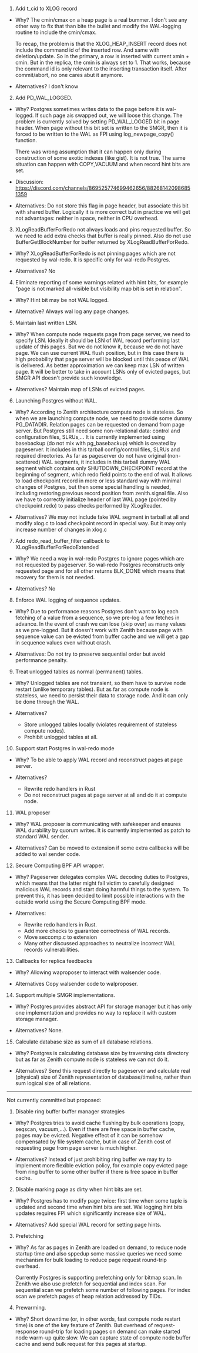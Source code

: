 1. Add t_cid to XLOG record
- Why?
  The cmin/cmax on a heap page is a real bummer. I don't see any other way to fix that than bite the bullet and modify the WAL-logging routine to include the cmin/cmax.

  To recap, the problem is that the XLOG_HEAP_INSERT record does not include the command id of the inserted row. And same with deletion/update. So in the primary, a row is inserted with current xmin + cmin. But in the replica, the cmin is always set to 1. That works, because the command id is only relevant to the inserting transaction itself. After commit/abort, no one cares abut it anymore.

- Alternatives?
  I don't know

2. Add PD_WAL_LOGGED.
- Why?
  Postgres sometimes writes data to the page before it is wal-logged. If such page ais swapped out, we  will loose this change. The problem is currently solved by setting PD_WAL_LOGGED bit in page header. When page without this bit set is written to the SMGR, then it is forced to be written to the WAL as FPI using log_newpage_copy() function.

  There was wrong assumption that it can happen only during construction of some exotic indexes (like gist). It is not true. The same situation can happen with COPY,VACUUM and when record hint bits are set.

- Discussion:
  https://discord.com/channels/869525774699462656/882681420986851359

- Alternatives:
  Do not store this flag in page header, but associate this bit with shared buffer. Logically it is more correct but in practice we will get not advantages: neither in space, neither in CPU overhead.


3. XLogReadBufferForRedo not always loads and pins requested buffer. So we need to add extra checks that buffer is really pinned. Also do not use BufferGetBlockNumber for buffer returned by XLogReadBufferForRedo.
- Why?
  XLogReadBufferForRedo is not pinning pages which are not requested by wal-redo. It is specific only for wal-redo Postgres.

- Alternatives?
  No


4. Eliminate reporting of some warnings related with hint bits, for example
"page is not marked all-visible but visibility map bit is set in relation".
- Why?
  Hint bit may be not WAL logged.

- Alternative?
  Always wal log any page changes.


5. Maintain last written LSN.
- Why?
  When compute node requests page from page server, we need to specify LSN. Ideally it should be LSN
  of WAL record performing last update of this pages. But we do not know it, because we do not have page.
  We can use current WAL flush position, but in this case there is high probability that page server
  will be blocked until this peace of WAL is delivered.
  As better approximation we can keep max LSN of written page. It will be better to take in account LSNs only of evicted pages,
  but SMGR API doesn't provide such knowledge.

- Alternatives?
  Maintain map of LSNs of evicted pages.


6. Launching Postgres without WAL.
- Why?
  According to Zenith architecture compute node is stateless. So when we are launching
  compute node, we need to provide some dummy PG_DATADIR. Relation pages
  can be requested on demand from page server. But Postgres still need some non-relational data:
  control and configuration files, SLRUs,...
  It is currently implemented  using basebackup (do not mix with pg_basebackup) which is created
  by pageserver. It includes in this tarball config/control files, SLRUs and required directories.
  As far as pageserver do not have original (non-scattered) WAL segments, it includes in
  this tarball dummy WAL segment which contains only SHUTDOWN_CHECKPOINT record at the beginning of segment,
  which redo field points to the end of wal. It allows to load checkpoint record in more or less
  standard way with minimal changes of Postgres, but then some special handling is needed,
  including restoring previous record position from zenith.signal file.
  Also we have to correctly initialize header of last WAL page (pointed by checkpoint.redo)
  to pass checks performed by XLogReader.

- Alternatives?
  We may not include fake WAL segment in tarball at all and modify xlog.c to load checkpoint record
  in special way. But it may only increase number of changes in xlog.c

7. Add redo_read_buffer_filter callback to XLogReadBufferForRedoExtended
- Why?
  We need a way in wal-redo Postgres to ignore pages which are not requested by pageserver.
  So wal-redo Postgres reconstructs only requested page and for all other returns BLK_DONE
  which means that recovery for them is not needed.

- Alternatives?
  No

8. Enforce WAL logging of sequence updates.
- Why?
  Due to performance reasons Postgres don't want to log each fetching of a value from a sequence,
  so we pre-log a few fetches in advance. In the event of crash we can lose
  (skip over) as many values as we pre-logged.
  But it doesn't work with Zenith because page with sequence value can be evicted from buffer cache
  and we will get a gap in sequence values even without crash.

- Alternatives:
  Do not try to preserve sequential order but avoid performance penalty.


9. Treat unlogged tables as normal (permanent) tables.
- Why?
  Unlogged tables are not transient, so them have to survive node restart (unlike temporary tables).
  But as far as compute node is stateless, we need to persist their data to storage node.
  And it can only be done through the WAL.

- Alternatives?
  * Store unlogged tables locally (violates requirement of stateless compute nodes).
  * Prohibit unlogged tables at all.


10. Support start Postgres in wal-redo mode
- Why?
  To be able to apply WAL record and reconstruct pages at page server.

- Alternatives?
  * Rewrite redo handlers in Rust
  * Do not reconstruct pages at page server at all and do it at compute node.


11. WAL proposer
- Why?
  WAL proposer is communicating with safekeeper and ensures WAL durability by quorum writes.
  It is currently implemented as patch to standard WAL sender.

- Alternatives?
  Can be moved to extension if some extra callbacks will be added to wal sender code.


12. Secure Computing BPF API wrapper.
- Why?
  Pageserver delegates complex WAL decoding duties to Postgres,
  which means that the latter might fall victim to carefully designed
  malicious WAL records and start doing harmful things to the system.
  To prevent this, it has been decided to limit possible interactions
  with the outside world using the Secure Computing BPF mode.

- Alternatives:
  * Rewrite redo handlers in Rust.
  * Add more checks to guarantee correctness of WAL records.
  * Move seccomp.c to extension
  * Many other discussed approaches to neutralize incorrect WAL records vulnerabilities.


13. Callbacks for replica feedbacks
- Why?
  Allowing waproposer to interact with walsender code.

- Alternatives
  Copy walsender code to walproposer.


14. Support multiple SMGR implementations.
- Why?
  Postgres provides abstract API for storage manager but it has only one implementation
  and provides no way to replace it with custom storage manager.

- Alternatives?
  None.


15. Calculate database size as sum of all database relations.
- Why?
  Postgres is calculating database size by traversing data directory
  but as far as Zenith compute node is stateless we can not do it.

- Alternatives?
  Send this request directly to pageserver and calculate real (physical) size
  of Zenith representation of database/timeline, rather than sum logical size of all relations.


-----------------------------------------------
Not currently committed but proposed:

1. Disable ring buffer buffer manager strategies
- Why?
  Postgres tries to avoid cache flushing by bulk operations (copy, seqscan, vacuum,...).
  Even if there are free space in buffer cache, pages may be evicted.
  Negative effect of it can be somehow compensated by file system cache, but in case of Zenith
  cost of requesting page from page server is much higher.

- Alternatives?
  Instead of just prohibiting ring buffer we may try to implement more flexible eviction policy,
  for example copy evicted page from ring buffer to some other buffer if there is free space
  in buffer cache.

2. Disable marking page as dirty when hint bits are set.
- Why?
  Postgres has to modify page twice: first time when some tuple is updated and second time when
  hint bits are set. Wal logging hint bits updates requires FPI which significantly increase size of WAL.

- Alternatives?
  Add special WAL record for setting page hints.

3. Prefetching
- Why?
  As far as pages in Zenith are loaded on demand, to reduce node startup time
  and also sppedup some massive queries we need some mechanism for bulk loading to
  reduce page request round-trip overhead.

  Currently Postgres is supporting prefetching only for bitmap scan.
  In Zenith we also use prefetch for sequential and index scan. For sequential scan we prefetch
  some number of following pages. For index scan we prefetch pages of heap relation addressed by TIDs.

4. Prewarming.
- Why?
  Short downtime (or, in other words, fast compute node restart time) is one of the key feature of Zenith.
  But overhead of request-response round-trip for loading pages on demand can make started node warm-up quite slow.
  We can capture state of compute node buffer cache and send bulk request for this pages at startup.
